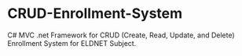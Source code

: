 # CRUD-Enrollment-System
C# MVC .net Framework for CRUD (Create, Read, Update, and Delete) Enrollment System for ELDNET Subject.
